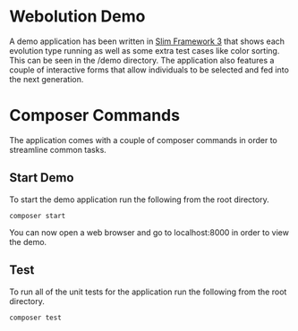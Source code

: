 Webolution Demo
===============

A demo application has been written in [Slim Framework 3](https://www.slimframework.com/) that shows each evolution type running as well as some extra test cases like color sorting. This can be seen in the /demo directory. The application also features a couple of interactive forms that allow individuals to be selected and fed into the next generation.

Composer Commands
=================
The application comes with a couple of composer commands in order to streamline common tasks.

Start Demo
----------
To start the demo application run the following from the root directory.

```composer start```

You can now open a web browser and go to localhost:8000 in order to view the demo.

Test
----
To run all of the unit tests for the application run the following from the root directory.

```composer test```
